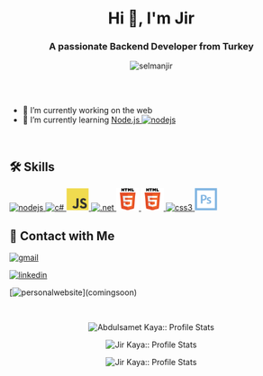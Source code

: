 <h1 align="center">Hi 👋, I'm Jir</h1>
<h3 align="center">A passionate Backend Developer from Turkey</h3>

<p align="center"> <img src="https://komarev.com/ghpvc/?username=selmanjir&label=Profile%20views&color=0e75b6&style=flat" alt="selmanjir" /> </p>

<br><br>
- 🔭 I’m currently working on the web
- 🌱 I’m currently learning <a href="https://nodejs.org/" target="_blank" rel="noreferrer"> Node.js <img src="https://avatars.githubusercontent.com/u/9950313?s=200&v=4" alt="nodejs" width="25" height="25"/> </a>
<br>

## 🛠 Skills

<p align="left"> 
<a href="nodejs.org" target="_blank" rel="noreferrer"> 
<img src="https://nodejs.org/static/images/logo.svg" alt="nodejs" width="40" height="40"/> </a>
</a> <a href="https://docs.microsoft.com/tr-tr/dotnet/csharp/" target="_blank" rel="noreferrer"> 
<img src="https://sametakca.com/wp-content/uploads/2020/12/715px-C_Sharp_logo.png" alt="c#" width="40" height="40"/> </a> 

<a href="https://developer.mozilla.org/en-US/docs/Web/JavaScript" target="_blank" rel="noreferrer"> 
<img src="https://raw.githubusercontent.com/devicons/devicon/master/icons/javascript/javascript-original.svg" alt="javascript" width="40" height="40"/> </a>

<a href="https://tr.wikipedia.org/wiki/.NET_Framework" target="_blank" rel="noreferrer"> 
<img src="https://upload.wikimedia.org/wikipedia/commons/thumb/a/a3/.NET_Logo.svg/2048px-.NET_Logo.svg.png" alt=".net" width="40" height="40"/> </a>

<a href="https://www.w3.org/html/" target="_blank" rel="noreferrer"> 
<img src="https://raw.githubusercontent.com/devicons/devicon/master/icons/html5/html5-original-wordmark.svg" alt="html5" width="40" height="40"/> 

<a href="https://www.w3.org/html/" target="_blank" rel="noreferrer"> 
<img src="https://raw.githubusercontent.com/devicons/devicon/master/icons/html5/html5-original-wordmark.svg" alt="html5" width="40" height="40"/> </a>

<a href="https://www.w3schools.com/css/" target="_blank" rel="noreferrer"> 
    <img src="https://upload.wikimedia.org/wikipedia/commons/thumb/a/a3/.NET_Logo.svg/2048px-.NET_Logo.svg.png" alt="css3" width="40" height="40"/> </a>

<a href="https://www.photoshop.com/en" target="_blank" rel="noreferrer"> 
<img src="https://raw.githubusercontent.com/devicons/devicon/master/icons/photoshop/photoshop-line.svg" alt="photoshop" width="40" height="40"/> </a>

## 🤙 Contact with Me

[![gmail](https://img.shields.io/badge/Gmail-D14836?style=for-the-badge&logo=gmail&logoColor=white)](cselmanjir@gmail.com)

[![linkedin](https://img.shields.io/badge/LinkedIn-0077B5?style=for-the-badge&logo=linkedin&logoColor=white)](https://www.linkedin.com/in/selman-jir-can-935815201//)

[![personalwebsite](https://img.shields.io/badge/personal_website_(coming_soon)-000000?style=for-the-badge&logo=About.me&logoColor=white)](comingsoon)


<br>

<p align="center"><img src="https://github-readme-stats.vercel.app/api/top-langs/?username=selmanjir&layout=compact&langs_count=12)](https://github.com/anuraghazra/github-readme-stats" alt="Abdulsamet Kaya:: Profile Stats" /></p>


<p align="center"><img src="https://github-readme-stats.vercel.app/api?username=selmanjir&count_private=true&show_icons=true&theme=cobalt" alt="Jir Kaya:: Profile Stats" /></p>


<p align="center"><img src="http://github-readme-streak-stats.herokuapp.com?user=selmanjir&theme=dracula&date_format=%5BY%20%5DM%20j&background=193549" alt="Jir Kaya:: Profile Stats" /></p>

